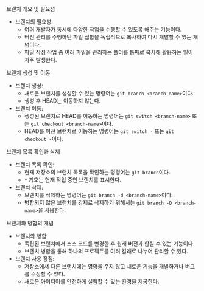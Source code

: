 브랜치 개요 및 필요성
- 브랜치의 필요성: 
  - 여러 개발자가 동시에 다양한 작업을 수행할 수 있도록 해주는 기능이다.
  - 버전 관리를 수행하던 파일 집합을 독립적으로 복사하여 다시 개발할 수 있는 개념이다.
  - 파일 작성 작업 중 여러 파일을 관리하는 폴더를 통째로 복사해 활용하는 일이 자주 발생한다.

브랜치 생성 및 이동
- 브랜치 생성:
  - 새로운 브랜치를 생성할 수 있는 명령어는 `git branch <branch-name>`이다.
  - 생성 후 HEAD는 이동하지 않는다.
- 브랜치 이동:
  - 생성된 브랜치로 HEAD를 이동하는 명령어는 `git switch <branch-name>` 또는 `git checkout <branch-name>`이다.
  - HEAD를 이전 브랜치로 이동하는 명령어는 `git switch -` 또는 `git checkout -`이다.

브랜치 목록 확인과 삭제
- 브랜치 목록 확인:
  - 현재 저장소의 브랜치 목록을 확인하는 명령어는 `git branch`이다.
  - `*` 기호는 현재 작업 중인 브랜치를 표시한다.
- 브랜치 삭제:
  - 브랜치를 삭제하는 명령어는 `git branch -d <branch-name>`이다.
  - 병합되지 않은 브랜치를 강제로 삭제하기 위해서는 `git branch -D <branch-name>`을 사용한다.

브랜치와 병합의 개념
- 브랜치와 병합:
  - 독립된 브랜치에서 소스 코드를 변경한 후 원래 버전과 합칠 수 있는 기능이다.
  - 브랜치 병합을 통해 하나의 프로젝트를 여러 갈래로 나누어 관리할 수 있다.
- 브랜치 사용 장점:
  - 저장소에서 다른 브랜치에는 영향을 주지 않고 새로운 기능을 개발하거나 버그를 수정할 수 있다.
  - 새로운 아이디어를 안전하게 실험할 수 있는 환경을 제공한다.

